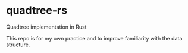# quadtree-rs
Quadtree implementation in Rust

This repo is for my own practice and to improve familiarity with the data structure.
